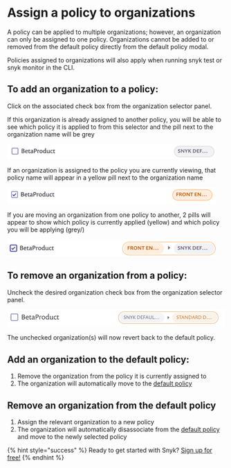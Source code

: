 # Assign a policy to organizations

A policy can be applied to multiple organizations; however, an organization can only be assigned to one policy. Organizations cannot be added to or removed from the default policy directly from the default policy modal.

Policies assigned to organizations will also apply when running snyk test or snyk monitor in the CLI.

## To add an organization to a policy:

Click on the associated check box from the organization selector panel.

If this organization is already assigned to another policy, you will be able to see which policy it is applied to from this selector and the pill next to the organization name will be grey

![](../../.gitbook/assets/mceclip3-2-.png/)

If an organization is assigned to the policy you are currently viewing, that policy name will appear in a yellow pill next to the organization name

![](../../.gitbook/assets/mceclip2-6-.png/)

If you are moving an organization from one policy to another, 2 pills will appear to show which policy is currently applied \(yellow\) and which policy you will be applying \(grey\/)

![](../../.gitbook/assets/mceclip1-16-.png/)

## To remove an organization from a policy:

Uncheck the desired organization check box from the organization selector panel.

![](../../.gitbook/assets/untitled-2-.png/)

The unchecked organization\(s\) will now revert back to the default policy.

## Add an organization to the default policy:

1. Remove the organization from the policy it is currently assigned to
2. The organization will automatically move to the [default policy](fixing-and-prioritizing-issues/policies/shared-policies-overview/)

## Remove an organization from the default policy

1. Assign the relevant organization to a new policy 
2. The organization will automatically disassociate from the [default policy](fixing-and-prioritizing-issues/policies/shared-policies-overview/) and move to the newly selected policy

{% hint style="success" %}
Ready to get started with Snyk? [Sign up for free!](https://snyk.io/login?cta=sign-up&loc=footer&page=support_docs_page/)
{% endhint %}

